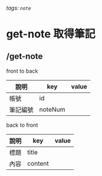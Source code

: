 ###### tags: `note`
# get-note 取得筆記
## /get-note
front to back

| 說明     | key     | value |
| -------- | ------- | ----- |
| 帳號 | id |       |
| 筆記編號 | noteNum |       |




back to front

| 說明 | key     | value |
| ---- | ------- | ----- |
| 標題 | title   |       |
| 內容 | content |       |